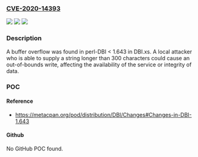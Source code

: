 ### [CVE-2020-14393](https://cve.mitre.org/cgi-bin/cvename.cgi?name=CVE-2020-14393)
![](https://img.shields.io/static/v1?label=Product&message=perl-dbi&color=blue)
![](https://img.shields.io/static/v1?label=Version&message=n%2Fa&color=blue)
![](https://img.shields.io/static/v1?label=Vulnerability&message=CWE-121%20CWE-787&color=brighgreen)

### Description

A buffer overflow was found in perl-DBI < 1.643 in DBI.xs. A local attacker who is able to supply a string longer than 300 characters could cause an out-of-bounds write, affecting the availability of the service or integrity of data.

### POC

#### Reference
- https://metacpan.org/pod/distribution/DBI/Changes#Changes-in-DBI-1.643

#### Github
No GitHub POC found.

